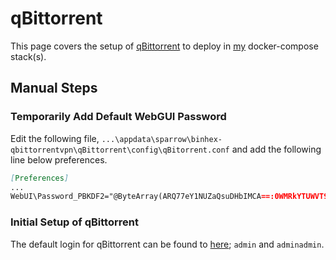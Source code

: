 # qBittorrent

This page covers the setup of [qBittorrent](https://github.com/binhex/arch-qbittorrentvpn) to deploy in [my](https://github.com/adamzvolanek/DevRack/blob/main/docker-compose/sparrow/qBittorrent.yaml) docker-compose stack(s).

## Manual Steps

### Temporarily Add Default WebGUI Password

Edit the following file, `...\appdata\sparrow\binhex-qbittorrentvpn\qBittorrent\config\qBitorrent.conf` and add the following line below preferences.

```md
[Preferences]
...
WebUI\Password_PBKDF2="@ByteArray(ARQ77eY1NUZaQsuDHbIMCA==:0WMRkYTUWVT9wVvdDtHAjU9b3b7uB8NR1Gur2hmQCvCDpm39Q+PsJRJPaCU51dEiz+dTzh8qbPsL8WkFljQYFQ==)"
```

### Initial Setup of qBittorrent

The default login for qBittorrent can be found to [here](https://github.com/binhex/arch-qbittorrentvpn/blob/master/README.md?plain=1#L59); `admin` and `adminadmin`.

